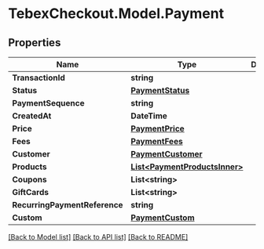 # TebexCheckout.Model.Payment

## Properties

Name | Type | Description | Notes
------------ | ------------- | ------------- | -------------
**TransactionId** | **string** |  | [optional] 
**Status** | [**PaymentStatus**](PaymentStatus.md) |  | [optional] 
**PaymentSequence** | **string** |  | [optional] 
**CreatedAt** | **DateTime** |  | [optional] 
**Price** | [**PaymentPrice**](PaymentPrice.md) |  | [optional] 
**Fees** | [**PaymentFees**](PaymentFees.md) |  | [optional] 
**Customer** | [**PaymentCustomer**](PaymentCustomer.md) |  | [optional] 
**Products** | [**List&lt;PaymentProductsInner&gt;**](PaymentProductsInner.md) |  | [optional] 
**Coupons** | **List&lt;string&gt;** |  | [optional] 
**GiftCards** | **List&lt;string&gt;** |  | [optional] 
**RecurringPaymentReference** | **string** |  | [optional] 
**Custom** | [**PaymentCustom**](PaymentCustom.md) |  | [optional] 

[[Back to Model list]](../README.md#documentation-for-models) [[Back to API list]](../README.md#documentation-for-api-endpoints) [[Back to README]](../README.md)

